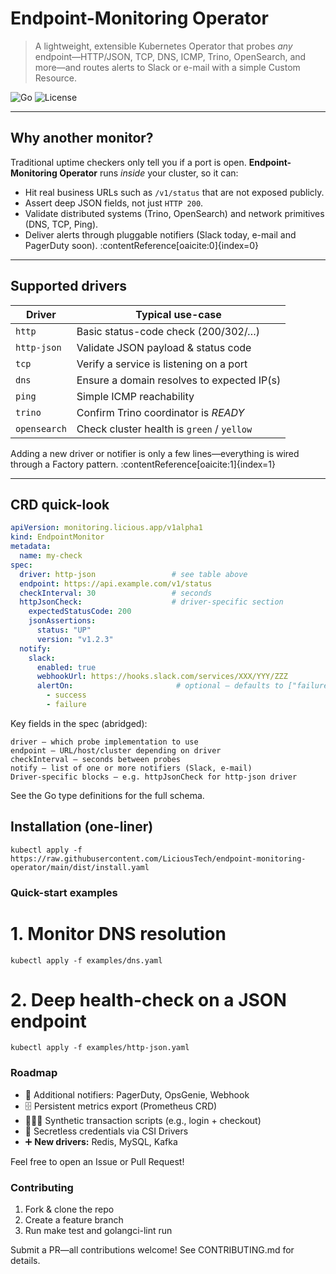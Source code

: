 # Endpoint-Monitoring Operator

> A lightweight, extensible Kubernetes Operator that probes *any* endpoint—HTTP/JSON, TCP, DNS, ICMP, Trino, OpenSearch, and more—and routes alerts to Slack or e-mail with a simple Custom Resource.  

![Go](https://img.shields.io/badge/Go-%3E%3D1.23-blue?logo=go)
![License](https://img.shields.io/github/license/LiciousTech/endpoint-monitoring-operator)

---

## Why another monitor?

Traditional uptime checkers only tell you if a port is open. **Endpoint-Monitoring Operator** runs *inside* your cluster, so it can:

* Hit real business URLs such as `/v1/status` that are not exposed publicly.  
* Assert deep JSON fields, not just `HTTP 200`.  
* Validate distributed systems (Trino, OpenSearch) and network primitives (DNS, TCP, Ping).  
* Deliver alerts through pluggable notifiers (Slack today, e-mail and PagerDuty soon). :contentReference[oaicite:0]{index=0}

---

## Supported drivers

| Driver        | Typical use-case                                   |
|---------------|----------------------------------------------------|
| `http`        | Basic status-code check (200/302/…​)               |
| `http-json`   | Validate JSON payload & status code                |
| `tcp`         | Verify a service is listening on a port            |
| `dns`         | Ensure a domain resolves to expected IP(s)         |
| `ping`        | Simple ICMP reachability                           |
| `trino`       | Confirm Trino coordinator is *READY*               |
| `opensearch`  | Check cluster health is `green` / `yellow`         |

Adding a new driver or notifier is only a few lines—everything is wired through a Factory pattern. :contentReference[oaicite:1]{index=1}

---

## CRD quick-look

```yaml
apiVersion: monitoring.licious.app/v1alpha1
kind: EndpointMonitor
metadata:
  name: my-check
spec:
  driver: http-json                 # see table above
  endpoint: https://api.example.com/v1/status
  checkInterval: 30                 # seconds
  httpJsonCheck:                    # driver-specific section
    expectedStatusCode: 200
    jsonAssertions:
      status: "UP"
      version: "v1.2.3"
  notify:
    slack:
      enabled: true
      webhookUrl: https://hooks.slack.com/services/XXX/YYY/ZZZ
      alertOn:                       # optional – defaults to ["failure"]
        - success
        - failure
```

Key fields in the spec (abridged):

```
driver – which probe implementation to use
endpoint – URL/host/cluster depending on driver
checkInterval – seconds between probes
notify – list of one or more notifiers (Slack, e-mail)
Driver-specific blocks – e.g. httpJsonCheck for http-json driver
```

See the Go type definitions for the full schema.

## Installation (one-liner)

```kubectl apply -f https://raw.githubusercontent.com/LiciousTech/endpoint-monitoring-operator/main/dist/install.yaml```

### Quick-start examples

# 1. Monitor DNS resolution
```kubectl apply -f examples/dns.yaml```

# 2. Deep health-check on a JSON endpoint
```kubectl apply -f examples/http-json.yaml```


### Roadmap

* 🔌 Additional notifiers: PagerDuty, OpsGenie, Webhook
* 🗄️ Persistent metrics export (Prometheus CRD)
* 🕵🏻‍♂️ Synthetic transaction scripts (e.g., login + checkout)
* 🔑 Secretless credentials via CSI Drivers
* ➕ **New drivers:** Redis, MySQL, Kafka

Feel free to open an Issue or Pull Request!

### Contributing
1. Fork & clone the repo
2. Create a feature branch
3. Run make test and golangci-lint run

Submit a PR—all contributions welcome!
See CONTRIBUTING.md for details.








